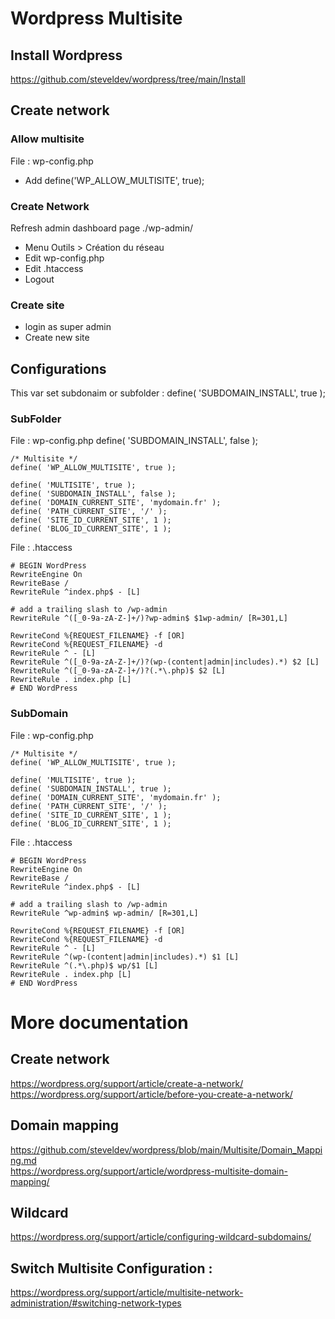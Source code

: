 # Wordpress Multisite 

## Install Wordpress
https://github.com/steveldev/wordpress/tree/main/Install

## Create network 

### Allow multisite
File : wp-config.php  
- Add define('WP_ALLOW_MULTISITE', true);  

### Create Network
Refresh admin dashboard page ./wp-admin/
- Menu Outils > Création du réseau
- Edit wp-config.php
- Edit .htaccess
- Logout 

### Create site
- login as super admin
- Create new site


## Configurations 
This var set subdonaim or subfolder : define( 'SUBDOMAIN_INSTALL', true );


### SubFolder
File : wp-config.php
define( 'SUBDOMAIN_INSTALL', false );

```
/* Multisite */
define( 'WP_ALLOW_MULTISITE', true );

define( 'MULTISITE', true );
define( 'SUBDOMAIN_INSTALL', false );
define( 'DOMAIN_CURRENT_SITE', 'mydomain.fr' );
define( 'PATH_CURRENT_SITE', '/' );
define( 'SITE_ID_CURRENT_SITE', 1 );
define( 'BLOG_ID_CURRENT_SITE', 1 );
```


File : .htaccess
```
# BEGIN WordPress
RewriteEngine On
RewriteBase /
RewriteRule ^index.php$ - [L]
 
# add a trailing slash to /wp-admin
RewriteRule ^([_0-9a-zA-Z-]+/)?wp-admin$ $1wp-admin/ [R=301,L]
 
RewriteCond %{REQUEST_FILENAME} -f [OR]
RewriteCond %{REQUEST_FILENAME} -d
RewriteRule ^ - [L]
RewriteRule ^([_0-9a-zA-Z-]+/)?(wp-(content|admin|includes).*) $2 [L]
RewriteRule ^([_0-9a-zA-Z-]+/)?(.*\.php)$ $2 [L]
RewriteRule . index.php [L]
# END WordPress
```

### SubDomain
File : wp-config.php
```
/* Multisite */
define( 'WP_ALLOW_MULTISITE', true );

define( 'MULTISITE', true );
define( 'SUBDOMAIN_INSTALL', true );
define( 'DOMAIN_CURRENT_SITE', 'mydomain.fr' );
define( 'PATH_CURRENT_SITE', '/' );
define( 'SITE_ID_CURRENT_SITE', 1 );
define( 'BLOG_ID_CURRENT_SITE', 1 );
```

File : .htaccess
```
# BEGIN WordPress
RewriteEngine On
RewriteBase /
RewriteRule ^index.php$ - [L]
 
# add a trailing slash to /wp-admin
RewriteRule ^wp-admin$ wp-admin/ [R=301,L]
 
RewriteCond %{REQUEST_FILENAME} -f [OR]
RewriteCond %{REQUEST_FILENAME} -d
RewriteRule ^ - [L]
RewriteRule ^(wp-(content|admin|includes).*) $1 [L]
RewriteRule ^(.*\.php)$ wp/$1 [L]
RewriteRule . index.php [L]
# END WordPress
```

# More documentation
## Create network
https://wordpress.org/support/article/create-a-network/  
https://wordpress.org/support/article/before-you-create-a-network/

## Domain mapping 
https://github.com/steveldev/wordpress/blob/main/Multisite/Domain_Mapping.md  
https://wordpress.org/support/article/wordpress-multisite-domain-mapping/

## Wildcard 
https://wordpress.org/support/article/configuring-wildcard-subdomains/

## Switch Multisite Configuration :  
https://wordpress.org/support/article/multisite-network-administration/#switching-network-types
